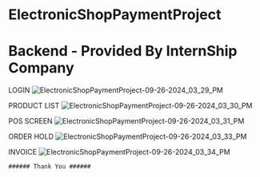 # ElectronicShopPaymentProject

# Backend - Provided By InternShip Company

LOGIN 
![ElectronicShopPaymentProject-09-26-2024_03_29_PM](https://github.com/user-attachments/assets/632f705f-f880-4315-8704-a7e3e2d452e1)

PRODUCT LIST
![ElectronicShopPaymentProject-09-26-2024_03_30_PM](https://github.com/user-attachments/assets/596d0ee5-46df-4185-9717-cc6672e611c8)

POS SCREEN
![ElectronicShopPaymentProject-09-26-2024_03_31_PM](https://github.com/user-attachments/assets/72547347-43e0-4a78-a349-d9ad12b9ae57)

ORDER HOLD
![ElectronicShopPaymentProject-09-26-2024_03_33_PM](https://github.com/user-attachments/assets/7d9b45a7-188b-432f-9720-fc335a01b497)

INVOICE
![ElectronicShopPaymentProject-09-26-2024_03_34_PM](https://github.com/user-attachments/assets/f9910188-570d-42ad-abb7-59bd14af304b)


    ###### Thank You ######

